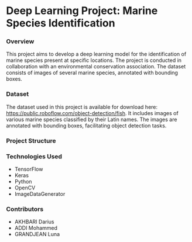 # Deep Learning Project: Marine Species Identification

### Overview
This project aims to develop a deep learning model for the identification of marine species present at specific locations. The project is conducted in collaboration with an environmental conservation association. The dataset consists of images of several marine species, annotated with bounding boxes.

### Dataset
The dataset used in this project is available for download here: https://public.roboflow.com/object-detection/fish. It includes images of various marine species classified by their Latin names. The images are annotated with bounding boxes, facilitating object detection tasks.

### Project Structure


### Technologies Used
- TensorFlow
- Keras
- Python
- OpenCV
- ImageDataGenerator

### Contributors
- AKHBARI Darius
- ADDI Mohammed
- GRANDJEAN Luna
